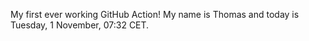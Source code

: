 My first ever working GitHub Action!
My name is Thomas and today is Tuesday, 1 November, 07:32 CET. 
